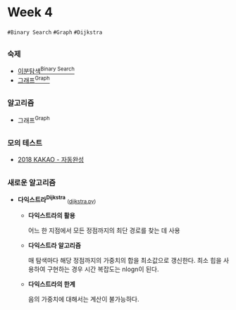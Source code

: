 # Week 4

`#Binary Search` `#Graph` `#Dijkstra`

## 

### 숙제

- [이분탐색<sup>Binary Search</sup>](https://programmers.co.kr/learn/courses/30/parts/12486)
- [그래프<sup>Graph</sup>](https://programmers.co.kr/learn/courses/30/parts/14393)

## 

### 알고리즘

- 그래프<sup>Graph</sup>

## 

### 모의 테스트

- [2018 KAKAO - 자동완성](https://programmers.co.kr/learn/courses/30/lessons/17685)

## 

### 새로운 알고리즘

- **다익스트라<sup>Dijkstra</sup>** <sub>([dijkstra.py](https://github.com/airotod/algorithm-study/blob/master/search/dijkstra.py))</sub>

    - **다익스트라의 활용**

        어느 한 지점에서 모든 정점까지의 최단 경로를 찾는 데 사용

    - **다익스트라 알고리즘**

        매 탐색마다 해당 정점까지의 가중치의 합을 최소값으로 갱신한다. 최소 힙을 사용하여 구현하는 경우 시간 복잡도는 nlogn이 된다.

    - **다익스트라의 한계**

        음의 가중치에 대해서는 계산이 불가능하다.
